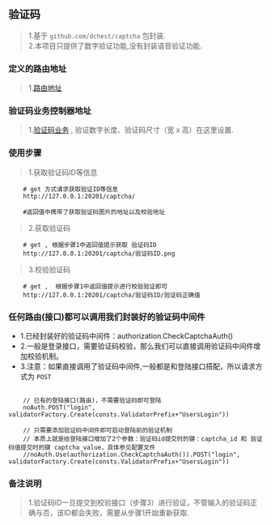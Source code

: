 ##    验证码      
> 1.基于 `github.com/dchest/captcha` 包封装.    
> 2.本项目只提供了数字验证功能,没有封装语音验证功能.    

###   定义的路由地址         
>   1.[路由地址](../routers/web.go)    

###   验证码业务控制器地址         
>   1.[验证码业务](../app/http/controller/chaptcha/chaptcha.go) , 验证数字长度、验证码尺寸（宽 x 高）在这里设置.       

###   使用步骤       
>   1.获取验证码ID等信息  
```code
    # get 方式请求获取验证ID等信息
    http://127.0.0.1:20201/captcha/
    
    #返回值中携带了获取验证码图片的地址以及校验地址

```
>   2.获取验证码    
```code
    # get , 根据步骤1中返回值提示获取 验证码ID  
    http://127.0.0.1:20201/captcha/验证码ID.png
```     
     
>   3.校验验证码    
```code
    # get ,  根据步骤1中返回值提示进行校验验证即可  
    http://127.0.0.1:20201/captcha/验证码ID/验证码正确值  
```   

###   任何路由(接口)都可以调用我们封装好的验证码中间件  
- 1.已经封装好的验证码中间件：authorization.CheckCaptchaAuth()  
- 2.一般是登录接口，需要验证码校验，那么我们可以直接调用验证码中间件增加校验机制。
- 3.注意：如果直接调用了验证码中间件,一般都是和登陆接口搭配，所以请求方式为 `POST`  

```code  

    // 已有的登陆接口(路由)，不需要验证码即可登陆
    noAuth.POST("login", validatorFactory.Create(consts.ValidatorPrefix+"UsersLogin"))
    
    // 只需要添加验证码中间件即可启动登陆前的验证机制
    // 本质上就是给登陆接口增加了2个参数：验证码id提交时的键：captcha_id 和 验证码值提交时的键 captcha_value，具体参见配置文件
    //noAuth.Use(authorization.CheckCaptchaAuth()).POST("login", validatorFactory.Create(consts.ValidatorPrefix+"UsersLogin"))

```

###   备注说明      
>   1.验证码ID一旦提交到校验接口（步骤3）进行验证，不管输入的验证码正确与否，该ID都会失败，需要从步骤1开始重新获取.    
  